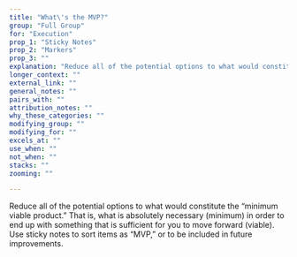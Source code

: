 ```yaml
---
title: "What\'s the MVP?"
group: "Full Group"
for: "Execution"
prop_1: "Sticky Notes"
prop_2: "Markers"
prop_3: ""
explanation: "Reduce all of the potential options to what would constitute the “minimum viable product.” That is, what is absolutely necessary (minimum) in order to end up with something that is sufficient for you to move forward (viable). Use sticky notes to sort items as “MVP,” or to be included in future improvements."
longer_context: ""
external_link: ""
general_notes: ""
pairs_with: ""
attribution_notes: ""
why_these_categories: ""
modifying_group: ""
modifying_for: ""
excels_at: ""
use_when: ""
not_when: ""
stacks: ""
zooming: ""

---
```


Reduce all of the potential options to what would constitute the “minimum viable product.” That is, what is absolutely necessary (minimum) in order to end up with something that is sufficient for you to move forward (viable). Use sticky notes to sort items as “MVP,” or to be included in future improvements.
